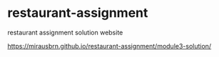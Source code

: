 # restaurant-assignment
 restaurant assignment solution website
 
 https://mirausbrn.github.io/restaurant-assignment/module3-solution/
